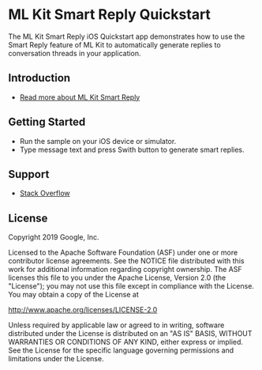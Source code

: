 ML Kit Smart Reply Quickstart
=======================

The ML Kit Smart Reply iOS Quickstart app demonstrates how to use the Smart Reply feature of
ML Kit to automatically generate replies to conversation threads in your application.

Introduction
------------

- [Read more about ML Kit Smart Reply](https://developers.google.com/docs/ml-kit/ios/generate-smart-replies)

Getting Started
---------------

- Run the sample on your iOS device or simulator.
- Type message text and press Swith button to generate smart replies.

Support
-------

- [Stack Overflow](https://stackoverflow.com/questions/tagged/google-mlkit)

License
-------

Copyright 2019 Google, Inc.

Licensed to the Apache Software Foundation (ASF) under one or more contributor
license agreements.  See the NOTICE file distributed with this work for
additional information regarding copyright ownership.  The ASF licenses this
file to you under the Apache License, Version 2.0 (the "License"); you may not
use this file except in compliance with the License.  You may obtain a copy of
the License at

  http://www.apache.org/licenses/LICENSE-2.0

Unless required by applicable law or agreed to in writing, software
distributed under the License is distributed on an "AS IS" BASIS, WITHOUT
WARRANTIES OR CONDITIONS OF ANY KIND, either express or implied.  See the
License for the specific language governing permissions and limitations under
the License.
